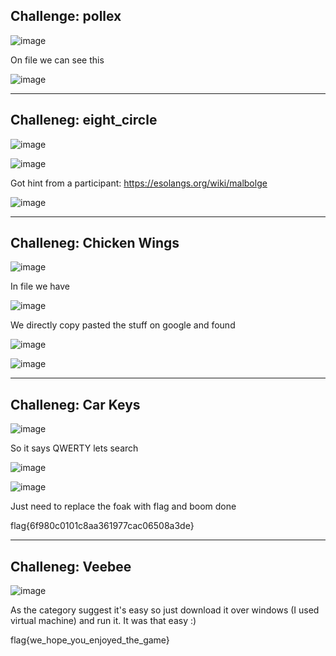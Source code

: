 ## Challenge: pollex

![image](https://user-images.githubusercontent.com/43271546/116136391-1949e100-a687-11eb-85d0-50a0cc30972b.png)

On file we can see this

![image](https://user-images.githubusercontent.com/43271546/116136420-21098580-a687-11eb-9989-fcc2c29aa128.png)

<hr />

## Challeneg: eight_circle

![image](https://user-images.githubusercontent.com/43271546/116136484-38487300-a687-11eb-8054-fb03525b64ce.png)

![image](https://user-images.githubusercontent.com/43271546/116136505-3d0d2700-a687-11eb-9d88-3b29ec2671a9.png)

Got hint from a participant: https://esolangs.org/wiki/malbolge

![image](https://user-images.githubusercontent.com/43271546/116136536-472f2580-a687-11eb-905e-6b0ccefaaacf.png)

<hr />

## Challeneg: Chicken Wings

![image](https://user-images.githubusercontent.com/43271546/116136596-5a41f580-a687-11eb-854b-d2f9df2cef0b.png)

In file we have

![image](https://user-images.githubusercontent.com/43271546/116136623-60d06d00-a687-11eb-855c-aa64f2a89410.png)

We directly copy pasted the stuff on google and found

![image](https://user-images.githubusercontent.com/43271546/116136639-67f77b00-a687-11eb-9953-43aee4b743c4.png)

![image](https://user-images.githubusercontent.com/43271546/116136654-6d54c580-a687-11eb-913e-ab64362f07df.png)

<hr />

## Challeneg: Car Keys

![image](https://user-images.githubusercontent.com/43271546/116136706-80679580-a687-11eb-95ce-35224f5a0704.png)

So it says QWERTY lets search

![image](https://user-images.githubusercontent.com/43271546/116136732-8a899400-a687-11eb-9349-22508ccdf284.png)

![image](https://user-images.githubusercontent.com/43271546/116136744-8fe6de80-a687-11eb-8141-4fbbb9c8c003.png)

Just need to replace the foak with flag and boom done

flag{6f980c0101c8aa361977cac06508a3de}

<hr />

## Challeneg: Veebee

![image](https://user-images.githubusercontent.com/43271546/116136785-a4c37200-a687-11eb-8a8c-f5ee20920089.png)

As the category suggest it's easy so just download it over windows (I used virtual machine) and run it. It was that easy :)

flag{we_hope_you_enjoyed_the_game}





